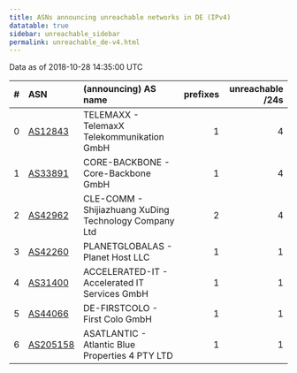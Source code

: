 ```yaml
---
title: ASNs announcing unreachable networks in DE (IPv4)
datatable: true
sidebar: unreachable_sidebar
permalink: unreachable_de-v4.html
---
```


Data as of 2018-10-28 14:35:00 UTC


<div class="datatable-begin"></div>

|   # | ASN                                      | (announcing) AS name                                  |   prefixes |   unreachable /24s |
|----:|:-----------------------------------------|:------------------------------------------------------|-----------:|-------------------:|
|   0 | [AS12843](unreachable_AS12843-v4.html)   | TELEMAXX - TelemaxX Telekommunikation GmbH            |          1 |                  4 |
|   1 | [AS33891](unreachable_AS33891-v4.html)   | CORE-BACKBONE - Core-Backbone GmbH                    |          1 |                  4 |
|   2 | [AS42962](unreachable_AS42962-v4.html)   | CLE-COMM - Shijiazhuang XuDing Technology Company Ltd |          2 |                  4 |
|   3 | [AS42260](unreachable_AS42260-v4.html)   | PLANETGLOBALAS - Planet Host LLC                      |          1 |                  1 |
|   4 | [AS31400](unreachable_AS31400-v4.html)   | ACCELERATED-IT - Accelerated IT Services GmbH         |          1 |                  1 |
|   5 | [AS44066](unreachable_AS44066-v4.html)   | DE-FIRSTCOLO - First Colo GmbH                        |          1 |                  1 |
|   6 | [AS205158](unreachable_AS205158-v4.html) | ASATLANTIC - Atlantic Blue Properties 4 PTY LTD       |          1 |                  1 |

<div class="datatable-end"></div>